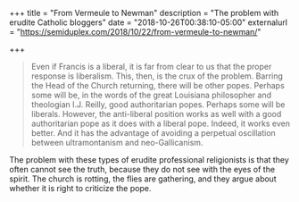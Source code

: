 +++
title = "From Vermeule to Newman"
description = "The problem with erudite Catholic bloggers"
date = "2018-10-26T00:38:10-05:00"
externalurl = "https://semiduplex.com/2018/10/22/from-vermeule-to-newman/"

+++
>Even if Francis is a liberal, it is far from clear to us that the proper response is liberalism. This, then, is the crux of the problem. Barring the Head of the Church returning, there will be other popes. Perhaps some will be, in the words of the great Louisiana philosopher and theologian I.J. Reilly, good authoritarian popes. Perhaps some will be liberals. However, the anti-liberal position works as well with a good authoritarian pope as it does with a liberal pope. Indeed, it works even better. And it has the advantage of avoiding a perpetual oscillation between ultramontanism and neo-Gallicanism.

The problem with these types of erudite professional religionists is that they often cannot see the truth, because they do not see with the eyes of the spirit. The church is rotting, the flies are gathering, and they argue about whether it is right to criticize the pope. 